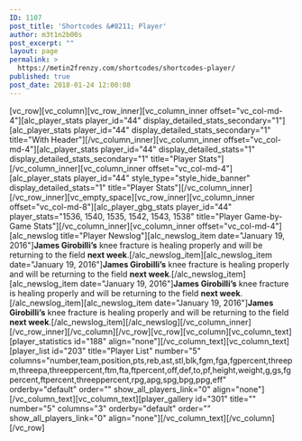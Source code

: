 ```yaml
---
ID: 1107
post_title: 'Shortcodes &#8211; Player'
author: m3t1n2b00s
post_excerpt: ""
layout: page
permalink: >
  https://metin2frenzy.com/shortcodes/shortcodes-player/
published: true
post_date: 2018-01-24 12:00:08
---
```

[vc_row][vc_column][vc_row_inner][vc_column_inner offset="vc_col-md-4"][alc_player_stats player_id="44" display_detailed_stats_secondary="1"][alc_player_stats player_id="44" display_detailed_stats_secondary="1" title="With Header"][/vc_column_inner][vc_column_inner offset="vc_col-md-4"][alc_player_stats player_id="44" display_detailed_stats="1" display_detailed_stats_secondary="1" title="Player Stats"][/vc_column_inner][vc_column_inner offset="vc_col-md-4"][alc_player_stats player_id="44" style_type="style_hide_banner" display_detailed_stats="1" title="Player Stats"][/vc_column_inner][/vc_row_inner][vc_empty_space][vc_row_inner][vc_column_inner offset="vc_col-md-8"][alc_player_gbg_stats player_id="44" player_stats="1536, 1540, 1535, 1542, 1543, 1538" title="Player Game-by-Game Stats"][/vc_column_inner][vc_column_inner offset="vc_col-md-4"][alc_newslog title="Player Newslog"][alc_newslog_item date="January 19, 2016"]<strong>James Girobilli’s</strong> knee fracture is healing properly and will be returning to the field <strong>next week</strong>.[/alc_newslog_item][alc_newslog_item date="January 19, 2016"]<strong>James Girobilli’s</strong> knee fracture is healing properly and will be returning to the field <strong>next week</strong>.[/alc_newslog_item][alc_newslog_item date="January 19, 2016"]<strong>James Girobilli’s</strong> knee fracture is healing properly and will be returning to the field <strong>next week</strong>.[/alc_newslog_item][alc_newslog_item date="January 19, 2016"]<strong>James Girobilli’s</strong> knee fracture is healing properly and will be returning to the field <strong>next week</strong>.[/alc_newslog_item][/alc_newslog][/vc_column_inner][/vc_row_inner][/vc_column][/vc_row][vc_row][vc_column][vc_column_text][player_statistics id="188" align="none"][/vc_column_text][vc_column_text][player_list id="203" title="Player List" number="5" columns="number,team,position,pts,reb,ast,stl,blk,fgm,fga,fgpercent,threepm,threepa,threeppercent,ftm,fta,ftpercent,off,def,to,pf,height,weight,g,gs,fgpercent,ftpercent,threeppercent,rpg,apg,spg,bpg,ppg,eff" orderby="default" order="" show_all_players_link="0" align="none"][/vc_column_text][vc_column_text][player_gallery id="301" title="" number="5" columns="3" orderby="default" order="" show_all_players_link="0" align="none"][/vc_column_text][/vc_column][/vc_row]